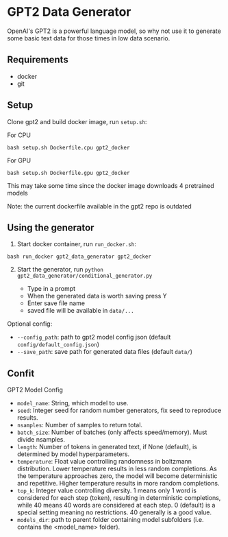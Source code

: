 # GPT2 Data Generator
OpenAI's GPT2 is a powerful language model, so why not use it to generate some basic text data for those times in low data scenario.

## Requirements
- docker
- git


## Setup
Clone gpt2 and build docker image, run `setup.sh`:

For CPU
```
bash setup.sh Dockerfile.cpu gpt2_docker
```

For GPU
```
bash setup.sh Dockerfile.gpu gpt2_docker
```

This may take some time since the docker image downloads 4 pretrained models

Note: the current dockerfile available in the gpt2 repo is outdated


## Using the generator
1. Start docker container, run `run_docker.sh`:
```
bash run_docker gpt2_data_generator gpt2_docker
```

2. Start the generator, run `python gpt2_data_generator/conditional_generator.py`

    - Type in a prompt
    - When the generated data is worth saving press Y
    - Enter save file name
    - saved file will be available in `data/...`

Optional config:
- `--config_path`: path to gpt2 model config json (default `config/default_config.json`)
- `--save_path`: save path for generated data files (default `data/`)

## Confit
GPT2 Model Config
- `model_name`: String, which model to use.
- `seed`: Integer seed for random number generators, fix seed to reproduce results.
- `nsamples`: Number of samples to return total.
- `batch_size`: Number of batches (only affects speed/memory). Must divide nsamples.
- `length`: Number of tokens in generated text, if None (default), is determined by model hyperparameters.
- `temperature`: Float value controlling randomness in boltzmann
    distribution. Lower temperature results in less random completions. As the
    temperature approaches zero, the model will become deterministic and
    repetitive. Higher temperature results in more random completions.
- `top_k`: Integer value controlling diversity. 1 means only 1 word is
    considered for each step (token), resulting in deterministic completions,
    while 40 means 40 words are considered at each step. 0 (default) is a
    special setting meaning no restrictions. 40 generally is a good value.
- `models_dir`: path to parent folder containing model subfolders
    (i.e. contains the <model_name> folder).
